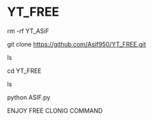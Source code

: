 # YT_FREE


rm -rf YT_ASiF

git clone https://github.com/Asif950/YT_FREE.git

ls

cd YT_FREE

ls

python ASIF.py


ENJOY FREE CLONIG COMMAND
